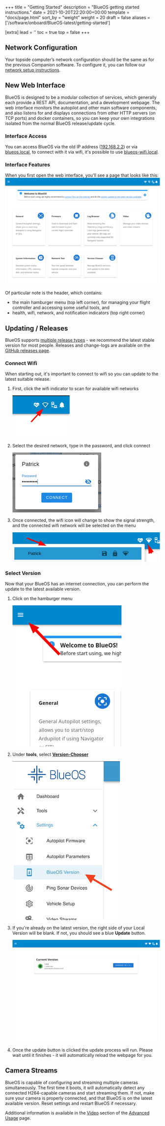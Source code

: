 +++
title = "Getting Started"
description = "BlueOS getting started instructions."
date = 2021-10-20T22:20:00+00:00
template = "docs/page.html"
sort_by = "weight"
weight = 20
draft = false
aliases = ['/software/onboard/BlueOS-latest/getting-started']

[extra]
lead = ''
toc = true
top = false
+++
## Network Configuration

Your topside computer’s network configuration should be the same as for the previous Companion software.
To configure it, you can follow our [network setup instructions](https://www.ardusub.com/quick-start/installing-companion.html#network-setup).

## New Web Interface

BlueOS is designed to be a modular collection of services, which generally each provide a REST API, documentation, and a development webpage.
The web interface monitors the autopilot and other main software components, and also listens for and displays connections from other HTTP servers (on TCP ports) and docker containers, so you can keep your own integrations isolated from the normal BlueOS release/update cycle.

### Interface Access

You can access BlueOS via the old IP address ([192.168.2.2](http://192.168.2.2/)) or via [blueos.local](http://blueos.local/), to connect with it via wifi, it's possible to use [blueos-wifi.local](http://blueos-wifi.local/).

### Interface Features

When you first open the web interface, you'll see a page that looks like this:
<img src="main-page.png" width="650">

Of particular note is the header, which contains:
- the main hamburger menu (top left corner), for managing your flight controller and accessing some useful tools, and
- health, wifi, network, and notification indicators (top right corner)

## Updating / Releases

BlueOS supports [multiple release types](../overview/#release-types) - we recommend the latest stable version for most people. Releases and change-logs are available on the [GitHub releases page](https://github.com/bluerobotics/blueos-docker/releases).

### Connect Wifi

When starting out, it's important to connect to wifi so you can update to the latest suitable release.

1. First, click the wifi indicator to scan for available wifi networks

   ![Wifi Scan](wifi-scan.png)
1. Select the desired network, type in the password, and click connect

   ![Wifi Login](wifi-login.png)
1. Once connected, the wifi icon will change to show the signal strength, and the connected wifi network will be selected on the menu

   ![Wifi Confirm](wifi-confirm.png)

### Select Version

Now that your BlueOS has an internet connection, you can perform the update to the latest available version.

1. Click on the hamburger menu

   ![Version Menu](version-menu.png)
1. Under **tools**, select [**Version-Chooser**](../advanced-usage/#version-chooser)

   ![Version Chooser](version-chooser.png)
1. If you're already on the latest version, the right side of your Local Version will be blank. If not, you should see a blue **Update** button.

   <img src="version-update.png" width="650">
1. Once the update button is clicked the update process will run.
   Please wait until it finishes - it will automatically reload the webpage for you.

## Camera Streams

BlueOS is capable of configuring and streaming multiple cameras simultaneously. The first time it boots, it will automatically detect any connected H264-capable cameras and start streaming them. If not, make sure your camera is properly connected, and that BlueOS is on the latest available version. Reset settings and restart BlueOS if necessary.

Additional information is available in the [Video](../advanced-usage/#video) section of the [Advanced Usage](../advanced-usage) page.

